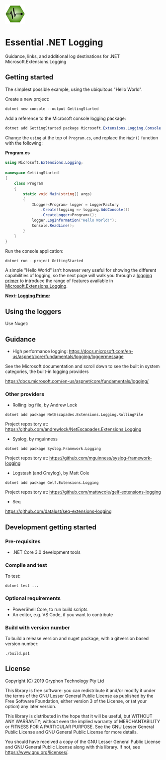 ![Essential Logging](docs/images/Essential-Diagnostics-64.png)

# Essential .NET Logging

Guidance, links, and additional log destinations for .NET Microsoft.Extensions.Logging

## Getting started

The simplest possible example, using the ubiquitous "Hello World".

Create a new project:

```powershell
dotnet new console --output GettingStarted
```

Add a reference to the Microsoft console logging package:

```powershell
dotnet add GettingStarted package Microsoft.Extensions.Logging.Console 
```

Change the `using` at the top of `Program.cs`, and replace the `Main()` function with the following:

**Program.cs**
```c#
using Microsoft.Extensions.Logging;

namespace GettingStarted
{
    class Program
    {
        static void Main(string[] args)
        {
            ILogger<Program> logger = LoggerFactory
                .Create(logging => logging.AddConsole())
                .CreateLogger<Program>();
            logger.LogInformation("Hello World!");
            Console.ReadLine();
        }
    }
}
```

Run the console application:

```powershell
dotnet run --project GettingStarted
```

A simple "Hello World" isn’t however very useful for showing the different capabilities of logging, so the next page will walk you through a [logging primer](docs/Logging-Primer.md) to introduce the range of features available in [Microsoft.Extensions.Logging](https://docs.microsoft.com/en-us/aspnet/core/fundamentals/logging).

**Next: [Logging Primer](docs/Logging-Primer.md)**

## Using the loggers

Use Nuget:

## Guidance

* High performance logging: https://docs.microsoft.com/en-us/aspnet/core/fundamentals/logging/loggermessage

See the Microsoft documentation and scroll down to see the built in system categories, the built-in logging providers

https://docs.microsoft.com/en-us/aspnet/core/fundamentals/logging/

### Other providers

* Rolling log file, by Andrew Lock

```
dotnet add package NetEscapades.Extensions.Logging.RollingFile
```

Project repository at: https://github.com/andrewlock/NetEscapades.Extensions.Logging

* Syslog, by mguinness

```
dotnet add package Syslog.Framework.Logging
```

Project repository at: https://github.com/mguinness/syslog-framework-logging

* Logstash (and Graylog), by Matt Cole  

```
dotnet add package Gelf.Extensions.Logging
```

Project repository at: https://github.com/mattwcole/gelf-extensions-logging

* Seq

https://github.com/datalust/seq-extensions-logging


## Development getting started

### Pre-requisites

* .NET Core 3.0 development tools
### Compile and test

To test:

```
dotnet test ...
```

### Optional requirements

* PowerShell Core, to run build scripts
* An editor, e.g. VS Code, if you want to contribute

### Build with version number

To build a release version and nuget package, with a gitversion based version number:

```
./build.ps1
```


## License

Copyright (C) 2019 Gryphon Technology Pty Ltd

This library is free software: you can redistribute it and/or modify it under the terms of the GNU Lesser General Public License as published by the Free Software Foundation, either version 3 of the License, or (at your option) any later version.

This library is distributed in the hope that it will be useful, but WITHOUT ANY WARRANTY; without even the implied warranty of MERCHANTABILITY or FITNESS FOR A PARTICULAR PURPOSE. See the GNU Lesser General Public License and GNU General Public License for more details.

You should have received a copy of the GNU Lesser General Public License and GNU General Public License along with this library. If not, see <https://www.gnu.org/licenses/>.
